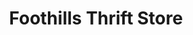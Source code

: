 ---
title: "Foothills Thrift Store"
url: /morganton/foothills-thrift-store/
shop: Gebrauchtwaren
---